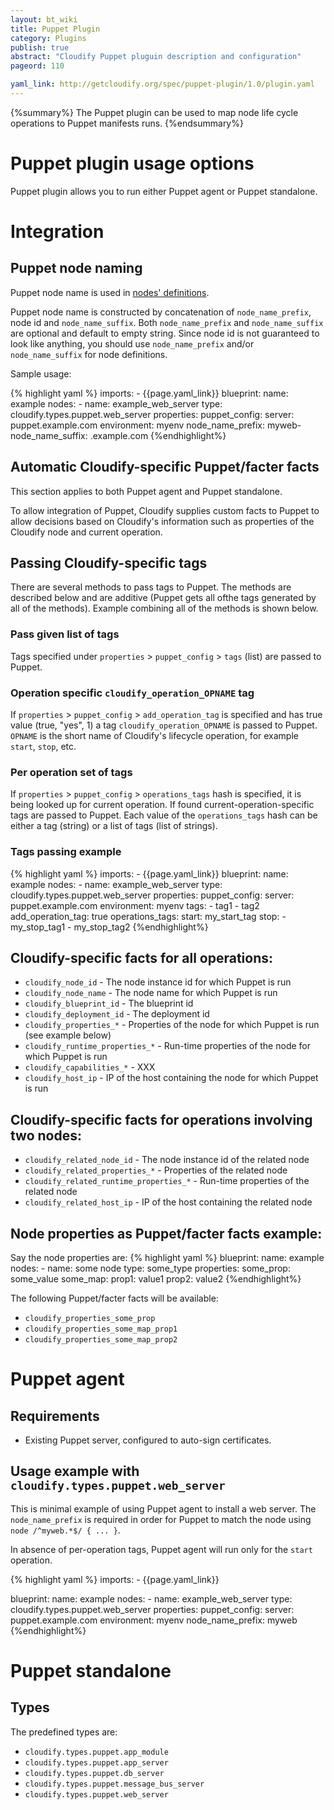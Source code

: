 ```yaml
---
layout: bt_wiki
title: Puppet Plugin
category: Plugins
publish: true
abstract: "Cloudify Puppet pluguin description and configuration"
pageord: 110

yaml_link: http://getcloudify.org/spec/puppet-plugin/1.0/plugin.yaml
---
```


{%summary%} The Puppet plugin can be used to map node life cycle operations to Puppet manifests runs. {%endsummary%}

# Puppet plugin usage options

Puppet plugin allows you to run either Puppet agent or Puppet standalone.

# Integration

## Puppet node naming

Puppet node name is used in [nodes' definitions](http://docs.puppetlabs.com/puppet/latest/reference/lang_node_definitions.html).

Puppet node name is constructed by concatenation of `node_name_prefix`, node id and `node_name_suffix`. Both `node_name_prefix` and `node_name_suffix` are optional and default to empty string. Since node id is not guaranteed to look like anything, you should use `node_name_prefix` and/or `node_name_suffix` for node definitions.

Sample usage:

{% highlight yaml %}
imports:
    - {{page.yaml_link}}
blueprint:
  name: example
  nodes:
    - name: example_web_server
      type: cloudify.types.puppet.web_server
      properties:
        puppet_config:
          server: puppet.example.com
          environment: myenv
          node_name_prefix: myweb-
          node_name_suffix: .example.com
{%endhighlight%}

## Automatic Cloudify-specific Puppet/facter facts

This section applies to both Puppet agent and Puppet standalone.

To allow integration of Puppet, Cloudify supplies custom facts to Puppet to allow decisions based on Cloudify's information such as properties of the Cloudify node and current operation.

## Passing Cloudify-specific tags

There are several methods to pass tags to Puppet. The methods are described below and are additive (Puppet gets all ofthe tags generated by all of the methods). Example combining all of the methods is shown below.

### Pass given list of tags

Tags specified under `properties` > `puppet_config` > `tags` (list) are passed to Puppet.

### Operation specific `cloudify_operation_OPNAME` tag

If `properties` > `puppet_config` > `add_operation_tag` is specified and has true value (true, "yes", 1) a tag `cloudify_operation_OPNAME` is passed to Puppet. `OPNAME` is the short name of Cloudify's lifecycle operation, for example `start`, `stop`, etc.

### Per operation set of tags

If `properties` > `puppet_config` > `operations_tags` hash is specified, it is being looked up for current operation. If found current-operation-specific tags are passed to Puppet. Each value of the `operations_tags` hash can be either a tag (string) or a list of tags (list of strings).

### Tags passing example
{% highlight yaml %}
imports:
    - {{page.yaml_link}}
blueprint:
  name: example
  nodes:
    - name: example_web_server
      type: cloudify.types.puppet.web_server
      properties:
        puppet_config:
          server: puppet.example.com
          environment: myenv
          tags:
            - tag1
            - tag2
          add_operation_tag: true
          operations_tags:
            start: my_start_tag
            stop:
              - my_stop_tag1
              - my_stop_tag2
{%endhighlight%}


## Cloudify-specific facts for all operations:

* `cloudify_node_id` - The node instance id for which Puppet is run
* `cloudify_node_name` -  The node name for which Puppet is run
* `cloudify_blueprint_id` -  The blueprint id
* `cloudify_deployment_id` -  The deployment id
* `cloudify_properties_*` -  Properties of the node for which Puppet is run (see example below)
* `cloudify_runtime_properties_*` -  Run-time properties of the node for which Puppet is run
* `cloudify_capabilities_*` -  XXX
* `cloudify_host_ip` -  IP of the host containing the node for which Puppet is run

## Cloudify-specific facts for operations involving two nodes:

* `cloudify_related_node_id` - The node instance id of the related node
* `cloudify_related_properties_*` -  Properties of the related node
* `cloudify_related_runtime_properties_*` -  Run-time properties of the related node
* `cloudify_related_host_ip` -  IP of the host containing the related node



## Node properties as Puppet/facter facts example:

Say the node properties are:
{% highlight yaml %}
blueprint:
  name: example
  nodes:
    - name: some node
      type: some_type
      properties:
        some_prop: some_value
        some_map:
            prop1: value1
            prop2: value2
{%endhighlight%}

The following Puppet/facter facts will be available:

* `cloudify_properties_some_prop`
* `cloudify_properties_some_map_prop1`
* `cloudify_properties_some_map_prop2`


# Puppet agent

## Requirements

* Existing Puppet server, configured to auto-sign certificates.

##  Usage example with `cloudify.types.puppet.web_server`

This is minimal example of using Puppet agent to install a web server. The `node_name_prefix` is required in order for Puppet to match the node using `node /^myweb.*$/ { ... }`.

In absence of per-operation tags, Puppet agent will run only for the `start` operation.

{% highlight yaml %}
imports:
    - {{page.yaml_link}}

blueprint:
  name: example
  nodes:
    - name: example_web_server
      type: cloudify.types.puppet.web_server
      properties:
        puppet_config:
          server: puppet.example.com
          environment: myenv
          node_name_prefix: myweb
{%endhighlight%}



# Puppet standalone


## Types

The predefined types are:

* `cloudify.types.puppet.app_module`
* `cloudify.types.puppet.app_server`
* `cloudify.types.puppet.db_server`
* `cloudify.types.puppet.message_bus_server`
* `cloudify.types.puppet.web_server`

